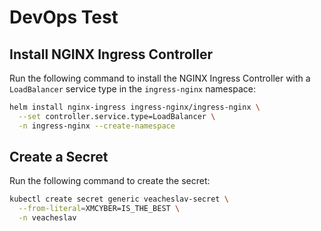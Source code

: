 # DevOps Test

## Install NGINX Ingress Controller

Run the following command to install the NGINX Ingress Controller with a `LoadBalancer` service type in the `ingress-nginx` namespace:

```bash
helm install nginx-ingress ingress-nginx/ingress-nginx \
  --set controller.service.type=LoadBalancer \
  -n ingress-nginx --create-namespace
```

## Create a Secret

Run the following command to create the secret:

```bash
kubectl create secret generic veacheslav-secret \
  --from-literal=XMCYBER=IS_THE_BEST \
  -n veacheslav
```
